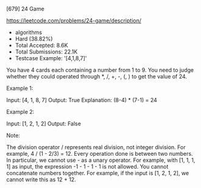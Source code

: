[679] 24 Game  

https://leetcode.com/problems/24-game/description/

* algorithms
* Hard (38.82%)
* Total Accepted:    8.6K
* Total Submissions: 22.1K
* Testcase Example:  '[4,1,8,7]'


You have 4 cards each containing a number from 1 to 9.  You need to judge whether they could operated through *, /, +, -, (, ) to get the value of 24.


Example 1:

Input: [4, 1, 8, 7]
Output: True
Explanation: (8-4) * (7-1) = 24



Example 2:

Input: [1, 2, 1, 2]
Output: False



Note:

The division operator / represents real division, not integer division.  For example, 4 / (1 - 2/3) = 12.
Every operation done is between two numbers.  In particular, we cannot use - as a unary operator.  For example, with [1, 1, 1, 1] as input, the expression -1 - 1 - 1 - 1 is not allowed.
You cannot concatenate numbers together.  For example, if the input is [1, 2, 1, 2], we cannot write this as 12 + 12.



